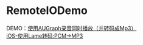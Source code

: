 # RemoteIODemo
DEMO：[使用AUGraph录音同时播放（并转码成Mp3）](http://www.jianshu.com/p/bcc2fb23c941)  
[iOS-使用Lame转码:PCM->MP3](https://www.jianshu.com/p/06eaefee3314)
